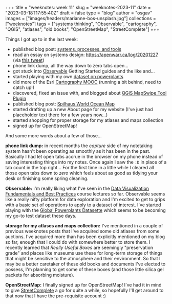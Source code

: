 
+++
title = "weeknotes: week 11"
slug = "weeknotes-2023-11"
date = "2023-03-18T17:55:40Z"
draft = false
type = "blog"
author = "osgav"
images = ["images/headers/marianne-bos-unsplash.jpg"]
collections = ["weeknotes"]
tags = ["systems thinking", "Observable", "cartography", "QGIS", "atlases", "old books", "OpenStreetMap", "StreetComplete"]
+++

Things I got up to in the last week:

- published blog post: [systems, processes, and tools](/blog/systems-processes-tools.html)
- read an essay on systems design: https://apenwarr.ca/log/20201227 (via [this tweet](https://nitter.net/mipsytipsy/status/1633627882840035331))
- phone link dump, all the way down to zero tabs open...
- got stuck into [Observable](https://observablehq.com/) Getting Started guides and the like and...
- started playing with my own [dataset on powerplants](https://observablehq.com/d/cf412b0e164ebdd5)
- did more of the Esri [Cartography MOOC](https://www.esri.com/training/catalog/596e584bb826875993ba4ebf/cartography/) (running a bit behind, need to catch up!)
- discovered, fixed an issue with, and blogged about [QGIS MapSwipe Tool Plugin](/blog/qgis-plugin-mapswipe-tool.html)
- published blog post: [Spilhaus World Ocean Map](/blog/spilhaus-world-ocean-map.html)
- started drafting up a new About page for my website (I've just had placeholder text there for a few years now...)
- started shopping for proper storage for my atlases and maps collection
- signed up for OpenStreetMap!

And some more words about a few of those...

<!--more-->

**phone link dump:** in recent months the *capture* side of my notetaking system hasn't been operating as smoothly as it has been in the past. Basically I had let open tabs accrue in the browser on my phone instead of saving interesting things into my notes. Once again I saw the `:D` in place of a tab count in the top right... For the first time in a little while I cleared all those open tabs down to *zero* which feels about as good as tidying your desk or finishing some spring cleaning. 

**Observable:** I'm really liking what I've seen in the [Data Visualization Fundamentals and Best Practices](https://observablehq.com/@observablehq/datavizcourse) course lectures so far. Observable seems like a really nifty platform for data exploration and I'm excited to get to grips with a basic set of operations to apply to a dataset of interest. I've started playing with the [Global Powerplants Datasette](https://global-power-plants.datasettes.com/global-power-plants/global-power-plants) which seems to be becoming my go-to test dataset these days.

**storage for my atlases and maps collection:** I've mentioned in a couple of previous weeknotes posts that I've acquired some old atlases from some auctions. I've acquired more than has been explicitly mentioned on my blog so far, enough that I could do with somewhere better to store them. I recently learned that *Really Useful Boxes* are seemingly "preservation grade" and places like museums use these for long-term storage of things that might be sensitive to the atmosphere and their environment. So that I may be a better caretaker of these old books and documents I've elected to possess, I'm planning to get some of these boxes (and those little silica gel packets for absorbing moisture). 

**OpenStreetMap:** I finally signed up for OpenStreetMap! I've had it in mind to give [StreetComplete](https://streetcomplete.app/) a go for quite a while, so hopefully I'll get around to that now that I have the pre-requisite account :) 
